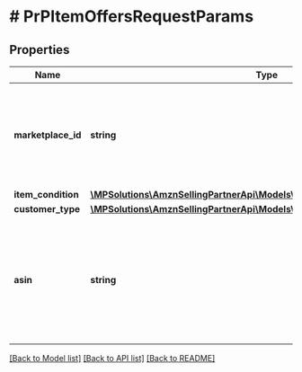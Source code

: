 # # PrPItemOffersRequestParams

## Properties

Name | Type | Description | Notes
------------ | ------------- | ------------- | -------------
**marketplace_id** | **string** | A marketplace identifier. Specifies the marketplace for which prices are returned. |
**item_condition** | [**\MPSolutions\AmznSellingPartnerApi\Models\ProductPricing\PrPItemCondition**](PrPItemCondition.md) |  |
**customer_type** | [**\MPSolutions\AmznSellingPartnerApi\Models\ProductPricing\PrPCustomerType**](PrPCustomerType.md) |  | [optional]
**asin** | **string** | The Amazon Standard Identification Number (ASIN) of the item. This is the same Asin passed as a request parameter. | [optional]

[[Back to Model list]](../../README.md#models) [[Back to API list]](../../README.md#endpoints) [[Back to README]](../../README.md)
